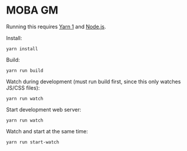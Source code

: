 # MOBA GM

Running this requires [Yarn 1](https://classic.yarnpkg.com/) and [Node.js](https://nodejs.org/).

Install:

`yarn install`

Build:

`yarn run build`

Watch during development (must run build first, since this only watches JS/CSS files):

`yarn run watch`

Start development web server:

`yarn run watch`

Watch and start at the same time:

`yarn run start-watch`
